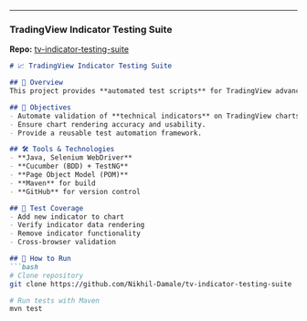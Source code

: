 
---

### **TradingView Indicator Testing Suite**
**Repo:** [tv-indicator-testing-suite](https://github.com/Nikhil-Damale/tv-indicator-testing-suite)  

```markdown
# 📈 TradingView Indicator Testing Suite

## 📌 Overview
This project provides **automated test scripts** for TradingView advanced chart features, especially for **indicators** – adding, validating, and removing them.

## 🎯 Objectives
- Automate validation of **technical indicators** on TradingView charts.
- Ensure chart rendering accuracy and usability.
- Provide a reusable test automation framework.

## 🛠️ Tools & Technologies
- **Java, Selenium WebDriver**
- **Cucumber (BDD) + TestNG**
- **Page Object Model (POM)**
- **Maven** for build
- **GitHub** for version control

## 🔎 Test Coverage
- Add new indicator to chart
- Verify indicator data rendering
- Remove indicator functionality
- Cross-browser validation

## 🚀 How to Run
```bash
# Clone repository
git clone https://github.com/Nikhil-Damale/tv-indicator-testing-suite

# Run tests with Maven
mvn test
